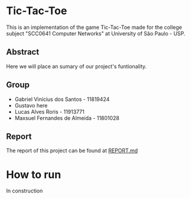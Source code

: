 # Tic-Tac-Toe

This is an implementation of the game Tic-Tac-Toe made for the college subject "SCC0641 Computer Networks" at University of São Paulo - USP.

## Abstract

Here we will place an sumary of our project's funtionality.

## Group

* Gabriel Vinícius dos Santos - 11819424
* Gustavo here
* Lucas Alves Roris - 11913771
* Maxsuel Fernandes de Almeida - 11801028

## Report

The report of this project can be found at [REPORT.md](https://github.com/maxsuel-fa/Tic-Tac-Toe/blob/main/report/REPORT.md)

# How to run

In construction

